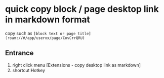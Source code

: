 # quick copy block / page desktop link in markdown format
copy such as `[block text or page title](roam://#/app/userxx/page/CovCrrQRU)`
## Entrance
1. right click menu [Extensions - copy desktop link as markdown]  
2. shortcut Hotkey